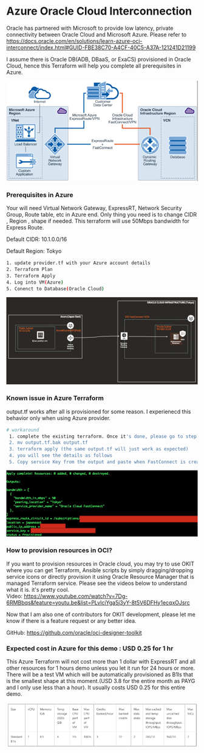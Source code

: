 # Azure Oracle Cloud Interconnection

Oracle has partnered with Microsoft to provide low latency, private connectivity between Oracle Cloud and Microsoft Azure. 
Please refer to https://docs.oracle.com/en/solutions/learn-azure-oci-interconnect/index.html#GUID-FBE38C70-A4CF-40C5-A37A-121241D21199


I assume there is Oracle DB(ADB, DBaaS, or ExaCS) provisioned in Oracle Cloud, hence this Terraform will help you complete all prerequisites in Azure. 

![](images/overview.png)

### Prerequisites in Azure

Your will need Virtual Network Gateway, ExpressRT, Network Security Group, Route table, etc in Azure end. 
Only thing you need is to change CIDR , Region , shape if needed. 
This terraform will use 50Mbps bandwidth for Express Route.

Default CIDR: 10.1.0.0/16

Default Region: Tokyo

```sh
1. update provider.tf with your Azure account details
2. Terraform Plan
3. Terraform Apply
4. Log into VM(Azure) 
5. Conenct to Database(Oracle Cloud) 
```
 ![](images/output2.png)
 
### Known issue in Azure Terraform
output.tf works after all is provisioned for some reason. I experienecd this behavior only when using Azure provider. 

```sh
# workaround
 1. complete the existing terraform. Once it's done, please go to step #2.
 2. mv output.tf.bak output.tf
 3. terraform apply (the same output.tf will just work as expected)
 4. you will see the details as follows
 5. Copy service Key from the output and paste when FastConnect is created in Oracle Cloud

```
 ![](images/output.png)

### How to provision resources in OCI?
If you want to provision resources in Oracle cloud, you may try to use OKIT where you can get Terraform, Ansible scripts by simply dragging/dropping service icons or directly provision it using Oracle Resource Manager that is managed Terraform service. Please see the videos below to understand what it is. it's pretty cool.  
Video: https://www.youtube.com/watch?v=7Dg-6RMBbqs&feature=youtu.be&list=PLvlciYga5j3yY-8t5V6DFHy1ecqxOJsrc

Now that I am also one of contributors for OKIT development, please let me know if there is a feature request or any better idea.

GitHub: https://github.com/oracle/oci-designer-toolkit

### Expected cost in Azure for this demo : USD 0.25 for 1 hr
This Azure Terraform will not cost more than 1 dollar with ExpressRT and all other resources for 1 hours demo unless you let it run for 24 hours or more.
There will be a test VM which will be automatically provisioned as B1ls that is the smallest shape at this moment.(USD 3.8 for the entire month as PAYG and I only use less than a hour).
It usually costs USD 0.25 for this entire demo. 

![](images/B1ls.png)

